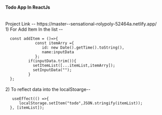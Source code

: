 <h4>Todo App In ReactJs</h4>
<br/>
Project Link -- https://master--sensational-rolypoly-52464a.netlify.app/
<br/>
1) For Add Item In the list -- <br/>
<code>
  const addItem = ()=>{
             const itemArry ={
                id: new Date().getTime().toString(),
                name:inputData
             };
          if(inputData.trim()){
            setItemList([...itemList,itemArry]);
            setInputData("");
          }
  };
</code>
<br/>
2) To reflect data into the localStoarge-- <br/>
<code>
   useEffect(() =>{
      localStorage.setItem("todo",JSON.stringify(itemList));
  }, [itemList]);
</code>
